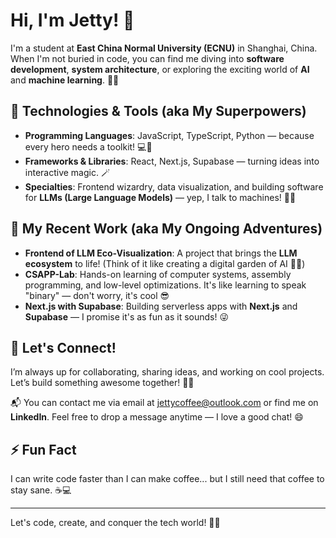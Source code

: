 # Hi, I'm Jetty! 👋

I'm a student at **East China Normal University (ECNU)** in Shanghai, China. When I'm not buried in code, you can find me diving into **software development**, **system architecture**, or exploring the exciting world of **AI** and **machine learning**. 🤖✨

## 🔧 Technologies & Tools (aka My Superpowers)
- **Programming Languages**: JavaScript, TypeScript, Python — because every hero needs a toolkit! 💻🦸
- **Frameworks & Libraries**: React, Next.js, Supabase — turning ideas into interactive magic. 🪄
- **Specialties**: Frontend wizardry, data visualization, and building software for **LLMs (Large Language Models)** — yep, I talk to machines! 💬🤖

## 🌱 My Recent Work (aka My Ongoing Adventures)
- **Frontend of LLM Eco-Visualization**: A project that brings the **LLM ecosystem** to life! (Think of it like creating a digital garden of AI 🌱✨)
- **CSAPP-Lab**: Hands-on learning of computer systems, assembly programming, and low-level optimizations. It's like learning to speak "binary" — don't worry, it's cool 😎
- **Next.js with Supabase**: Building serverless apps with **Next.js** and **Supabase** — I promise it's as fun as it sounds! 😜

## 🚀 Let's Connect!
I’m always up for collaborating, sharing ideas, and working on cool projects. Let’s build something awesome together! 👾💥

📬 You can contact me via email at [jettycoffee@outlook.com](mailto:jettycoffee@outlook.com) or find me on **LinkedIn**. Feel free to drop a message anytime — I love a good chat! 😄

## ⚡ Fun Fact
I can write code faster than I can make coffee... but I still need that coffee to stay sane. ☕💻

---

Let's code, create, and conquer the tech world! 💪🔥
